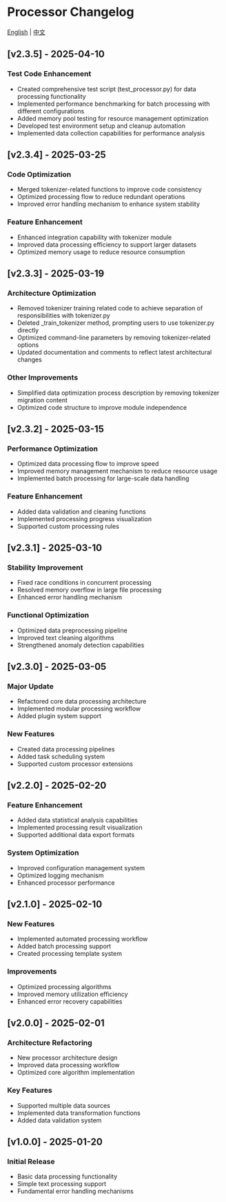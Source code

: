# Processor Changelog

[English](./for_processor.md) | [中文](../cn/for_processor.md)

## [v2.3.5] - 2025-04-10
### Test Code Enhancement
- Created comprehensive test script (test_processor.py) for data processing functionality
- Implemented performance benchmarking for batch processing with different configurations
- Added memory pool testing for resource management optimization
- Developed test environment setup and cleanup automation
- Implemented data collection capabilities for performance analysis

## [v2.3.4] - 2025-03-25
### Code Optimization
- Merged tokenizer-related functions to improve code consistency
- Optimized processing flow to reduce redundant operations
- Improved error handling mechanism to enhance system stability

### Feature Enhancement
- Enhanced integration capability with tokenizer module
- Improved data processing efficiency to support larger datasets
- Optimized memory usage to reduce resource consumption

## [v2.3.3] - 2025-03-19
### Architecture Optimization
- Removed tokenizer training related code to achieve separation of responsibilities with tokenizer.py
- Deleted _train_tokenizer method, prompting users to use tokenizer.py directly
- Optimized command-line parameters by removing tokenizer-related options
- Updated documentation and comments to reflect latest architectural changes

### Other Improvements
- Simplified data optimization process description by removing tokenizer migration content
- Optimized code structure to improve module independence

## [v2.3.2] - 2025-03-15
### Performance Optimization
- Optimized data processing flow to improve speed
- Improved memory management mechanism to reduce resource usage
- Implemented batch processing for large-scale data handling

### Feature Enhancement
- Added data validation and cleaning functions
- Implemented processing progress visualization
- Supported custom processing rules

## [v2.3.1] - 2025-03-10
### Stability Improvement
- Fixed race conditions in concurrent processing
- Resolved memory overflow in large file processing
- Enhanced error handling mechanism

### Functional Optimization
- Optimized data preprocessing pipeline
- Improved text cleaning algorithms
- Strengthened anomaly detection capabilities

## [v2.3.0] - 2025-03-05
### Major Update
- Refactored core data processing architecture
- Implemented modular processing workflow
- Added plugin system support

### New Features
- Created data processing pipelines
- Added task scheduling system
- Supported custom processor extensions

## [v2.2.0] - 2025-02-20
### Feature Enhancement
- Added data statistical analysis capabilities
- Implemented processing result visualization
- Supported additional data export formats

### System Optimization
- Improved configuration management system
- Optimized logging mechanism
- Enhanced processor performance

## [v2.1.0] - 2025-02-10
### New Features
- Implemented automated processing workflow
- Added batch processing support
- Created processing template system

### Improvements
- Optimized processing algorithms
- Improved memory utilization efficiency
- Enhanced error recovery capabilities

## [v2.0.0] - 2025-02-01
### Architecture Refactoring
- New processor architecture design
- Improved data processing workflow
- Optimized core algorithm implementation

### Key Features
- Supported multiple data sources
- Implemented data transformation functions
- Added data validation system

## [v1.0.0] - 2025-01-20
### Initial Release
- Basic data processing functionality
- Simple text processing support
- Fundamental error handling mechanisms
